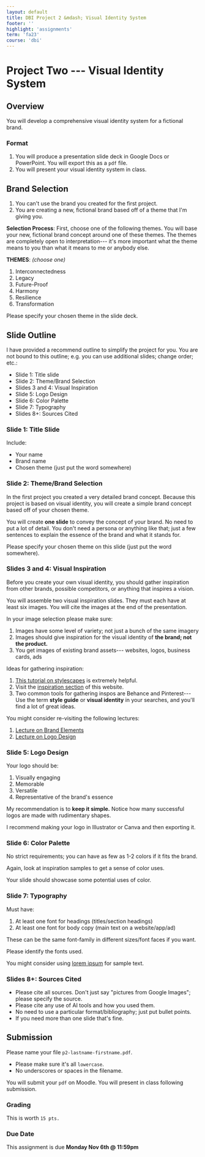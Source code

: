```yaml
---
layout: default
title: DBI Project 2 &mdash; Visual Identity System
footer: ''
highlight: 'assignments'
term: 'fa23'
course: 'dbi'
---
```


# Project Two --- Visual Identity System
## Overview
You will develop a comprehensive visual identity system for a fictional brand.

### Format
1. You will produce a presentation slide deck in Google Docs or PowerPoint. You will export this as a `pdf` file.
2. You will present your visual identity system in class.

## Brand Selection
1. You can't use the brand you created for the first project.
2. You are creating a new, fictional brand based off of a theme that I'm giving you.

__Selection Process__: First, choose one of the following themes. You will base your new, fictional brand concept around one of these themes. The themes are completely open to interpretation--- it's more important what the theme means to you than what it means to me or anybody else.

__THEMES__: _(choose one)_
1. Interconnectedness
2. Legacy
3. Future-Proof
4. Harmony
5. Resilience
6. Transformation


Please specify your chosen theme in the slide deck.

## Slide Outline
I have provided a recommend outline to simplify the project for you. You are not bound to this outline; e.g. you can use additional slides; change order; etc.:

* Slide 1: Title slide
* Slide 2: Theme/Brand Selection
* Slides 3 and 4: Visual Inspiration
* Slide 5: Logo Design
* Slide 6: Color Palette
* Slide 7: Typography
* Slides 8+: Sources Cited

### Slide 1: Title Slide
Include:
* Your name
* Brand name
* Chosen theme (just put the word somewhere)

### Slide 2: Theme/Brand Selection
In the first project you created a very detailed brand concept. Because this project is based on visual identity, you will create a simple brand concept based off of your chosen theme.

You will create __one slide__ to convey the concept of your brand. No need to put a lot of detail. You don't need a persona or anything like that; just a few sentences to explain the essence of the brand and what it stands for.

Please specify your chosen theme on this slide (just put the word somewhere).

### Slides 3 and 4: Visual Inspiration
Before you create your own visual identity, you should gather inspiration from other brands, possible competitors, or anything that inspires a vision.

You will assemble two visual inspiration slides. They must each have at least six images. You will cite the images at the end of the presentation.

In your image selection please make sure:
1. Images have some level of variety; not just a bunch of the same imagery
2. Images should give inspiration for the visual identity of __the brand; not the product.__
3. You get images of existing brand assets--- websites, logos, business cards, ads

Ideas for gathering inspiration:
1. [This tutorial on stylescapes](https://www.youtube.com/watch?v=lGmPCutgI2o) is extremely helpful.
2. Visit the [inspiration section](../inspiration.html) of this website.
3. Two common tools for gathering inspos are Behance and Pinterest--- Use the term __style guide__ or __visual identity__ in your searches, and you'll find a lot of great ideas.

You might consider re-visiting the following lectures:
1. [Lecture on Brand Elements](https://docs.google.com/presentation/d/1z_J9QDFmTzsZZoU0HZ_OMnw1umJ8tXaqee02APzVeiU/edit?usp=sharing)
2. [Lecture on Logo Design](https://docs.google.com/presentation/d/1YgwmjfZXBoqa_C_UawNWi4bZi_XKuOsAVEPwegtbp_s/edit?usp=sharing)

### Slide 5: Logo Design
Your logo should be:

1. Visually engaging
2. Memorable
3. Versatile
4. Representative of the brand's essence

My recommendation is to __keep it simple.__ Notice how many successful logos are made with rudimentary shapes.

I recommend making your logo in Illustrator or Canva and then exporting it.



### Slide 6: Color Palette
No strict requirements; you can have as few as 1-2 colors if it fits the brand.

Again, look at inspiration samples to get a sense of color uses.

Your slide should showcase some potential uses of color.

### Slide 7: Typography
Must have:
1. At least one font for headings (titles/section headings)
2. At least one font for body copy (main text on a website/app/ad)

These can be the same font-family in different sizes/font faces if you want.

Please identify the fonts used.

You might consider using [lorem ipsum](https://www.lipsum.com/) for sample text.

### Slides 8+: Sources Cited
* Please cite all sources. Don't just say "pictures from Google Images"; please specify the source.
* Please cite any use of AI tools and how you used them.
* No need to use a particular format/bibliography; just put bullet points. 
* If you need more than one slide that's fine.

## Submission
Please name your file `p2-lastname-firstname.pdf`.
* Please make sure it's all `lowercase`.
* No underscores or spaces in the filename.

You will submit your `pdf` on Moodle. You will present in class following submission.

### Grading
This is worth `15 pts.`

### Due Date
This assignment is due __Monday Nov 6th @ 11:59pm__